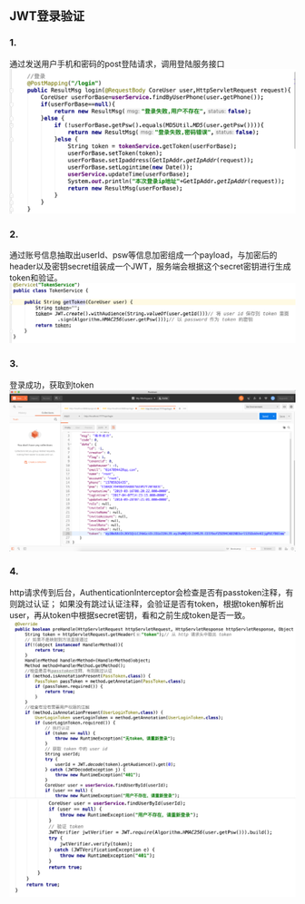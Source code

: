 ## JWT登录验证  
### 1.
通过发送用户手机和密码的post登陆请求，调用登陆服务接口
![成功启动取到token](https://github.com/ZhuangWD/springboot/blob/master/img/登录.png)
### 2.
通过账号信息抽取出userId、psw等信息加密组成一个payload，与加密后的header以及密钥secret组装成一个JWT，服务端会根据这个secret密钥进行生成token和验证。
![成功启动取到token](https://github.com/ZhuangWD/springboot/blob/master/img/getToken.png)
### 3.
登录成功，获取到token
![成功启动取到token](https://github.com/ZhuangWD/springboot/blob/master/img/tokenImg.png)

### 4.
http请求传到后台，AuthenticationInterceptor会检查是否有passtoken注释，有则跳过认证； 如果没有跳过认证注释，会验证是否有token，根据token解析出user，再从token中根据secret密钥，看和之前生成token是否一致。
![成功启动取到token](https://github.com/ZhuangWD/springboot/blob/master/img/preHandle1.png)
![成功启动取到token](https://github.com/ZhuangWD/springboot/blob/master/img/preHandle2.png)
